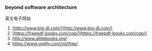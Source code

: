 





### beyond software architecture                                                                            



英文电子网站

1. [http://www.big-dl.com/](http://www.big-dl.com/)
2. [https://freepdf-books.com/cpp/](https://freepdf-books.com/cpp/)
3. http://www.allitebooks.org/
4. https://www.oreilly.com/iot/free/